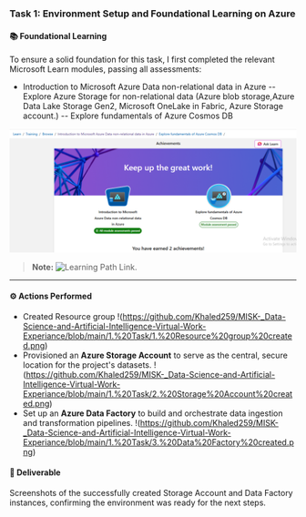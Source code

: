 ### Task 1: Environment Setup and Foundational Learning on Azure

#### 📚 Foundational Learning
To ensure a solid foundation for this task, I first completed the relevant Microsoft Learn modules, passing all assessments:
- Introduction to Microsoft Azure Data non-relational data in Azure 
-- Explore Azure Storage for non-relational data (Azure blob storage,Azure Data Lake Storage Gen2, Microsoft OneLake in Fabric, Azure Storage account.)
-- Explore fundamentals of Azure Cosmos DB

![Screenshot of completed learning modules for Task 1](https://github.com/Khaled259/MISK-_Data-Science-and-Artificial-Intelligence-Virtual-Work-Experiance/blob/main/1.%20Task/4.%20Non%20relational%20data%20in%20azure%20Learned.png)
> **Note:** ![Learning Path Link]([https://www.linkedin.com/in/your-profile-url](https://learn.microsoft.com/api/achievements/share/en-us/KhaledHamed-2514/YEHAF42R?sharingId=96B32B6F3507C5E9)).

---

#### ⚙️ Actions Performed
- Created Resource group
  !(https://github.com/Khaled259/MISK-_Data-Science-and-Artificial-Intelligence-Virtual-Work-Experiance/blob/main/1.%20Task/1.%20Resource%20group%20created.png)
- Provisioned an **Azure Storage Account** to serve as the central, secure location for the project's datasets.
  !(https://github.com/Khaled259/MISK-_Data-Science-and-Artificial-Intelligence-Virtual-Work-Experiance/blob/main/1.%20Task/2.%20Storage%20Account%20created.png)
- Set up an **Azure Data Factory** to build and orchestrate data ingestion and transformation pipelines.
 !(https://github.com/Khaled259/MISK-_Data-Science-and-Artificial-Intelligence-Virtual-Work-Experiance/blob/main/1.%20Task/3.%20Data%20Factory%20created.png)
#### 📄 Deliverable
Screenshots of the successfully created Storage Account and Data Factory instances, confirming the environment was ready for the next steps.
